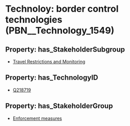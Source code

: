 # Technoloy: __border control technologies__ (PBN__Technology_1549)

## Property: has_StakeholderSubgroup

* [Travel Restrictions and Monitoring](PBN__TechSubgroup_159)

## Property: has_TechnologyID

* [Q218719](Q218719)

## Property: has_StakeholderGroup

* [Enforcement measures](PBN__TechGroup_7)

